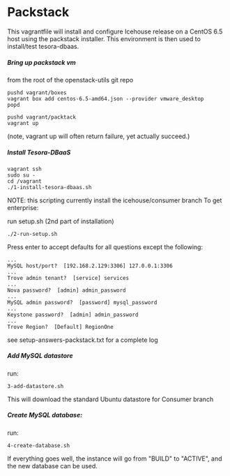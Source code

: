 Packstack
=========

This vagrantfile will install and configure Icehouse release on a CentOS 6.5
host using the packstack installer.
This environment is then used to install/test tesora-dbaas.

##### Bring up packstack vm
from the root of the openstack-utils git repo

	pushd vagrant/boxes
	vagrant box add centos-6.5-amd64.json --provider vmware_desktop
	popd

	pushd vagrant/packtack
  	vagrant up

(note, vagrant up will often return failure, yet actually succeed.)

##### Install Tesora-DBaaS

	vagrant ssh
	sudo su -
	cd /vagrant
	./1-install-tesora-dbaas.sh

NOTE:  this scripting currently install the icehouse/consumer branch
To get enterprise:


        
run setup.sh (2nd part of installation)

	./2-run-setup.sh
 
Press enter to accept defaults for all questions except the following:

	...
	MySQL host/port?  [192.168.2.129:3306] 127.0.0.1:3306
	...
	Trove admin tenant?  [service] services
	...
	Nova password?  [admin] admin_password
	...
	MySQL admin password?  [password] mysql_password
	...
	Keystone password?  [admin] admin_password
	...
	Trove Region?  [Default] RegionOne

see  setup-answers-packstack.txt for a complete log


##### Add MySQL datastore

run:

	3-add-datastore.sh 

This will download the standard Ubuntu datastore for Consumer branch


##### Create MySQL database:

run:

	4-create-database.sh

If everything goes well, the instance will go from "BUILD" to "ACTIVE", and the new database can be used.
